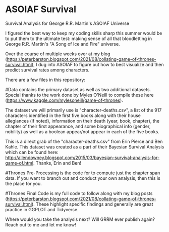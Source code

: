 # ASOIAF Survival
Survival Analysis for George R.R. Martin's ASOIAF Universe

I figured the best way to keep my coding skills sharp this summer would be to put them to the ultimate test: making sense of all that bloodletting in George R.R. Martin's "A Song of Ice and Fire" universe. 

Over the course of multiple weeks over at my blog (https://peterbarston.blogspot.com/2021/08/collating-game-of-thrones-survival.html), I dug into ASOIAF to figure out how to best visualize and then predict survival rates among characters.

There are a few files in this repository:

#Data contains the primary dataset as well as two additional datasets.
Special thanks to the work done by Myles O'Neill to compile these here (https://www.kaggle.com/mylesoneill/game-of-thrones).

The dataset we will primarily use is "character-deaths.csv", a list of the 917 characters identified in the first five books along with their house allegiances (if noted), information on their death (year, book, chapter), the chapter of their first appearance, and some biographical info (gender, nobility) as well as a boolean appear/not appear in each of the five books.

This is a direct grab of the "character-deaths.csv" from Erin Pierce and Ben Kahle. This dataset was created as a part of their Bayesian Survival Analysis which can be found here: http://allendowney.blogspot.com/2015/03/bayesian-survival-analysis-for-game-of.html. Thanks, Erin and Ben!


#Thrones Pre-Processing is the code for to compute just the chapter span data. If you want to branch out and conduct your own analysis, then this is the place for you.


#Thrones Final Code is my full code to follow along with my blog posts (https://peterbarston.blogspot.com/2021/08/collating-game-of-thrones-survival.html). These highlight specific findings and generally are great practice in GGPLOT and Tidyverse.


Where would you take the analysis next? Will GRRM ever publish again? Reach out to me and let me know!



